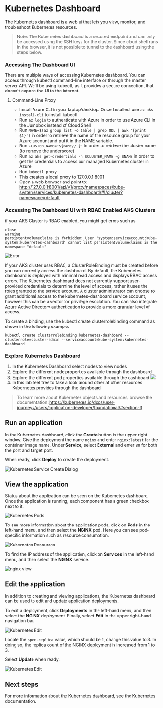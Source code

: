 # Kubernetes Dashboard

The Kubernetes dashboard is a web ui that lets you view, monitor, and troubleshoot Kubernetes resources. 

> Note: The Kubernetes dashboard is a secured endpoint and can only be accessed using the SSH keys for the cluster. Since cloud shell runs in the browser, it is not possible to tunnel to the dashboard using the steps below.

### Accessing The Dashboard UI

There are multiple ways of accessing Kubernetes dashboard. You can access through kubectl command-line interface or through the master server API. We'll be using kubectl, as it provides a secure connection, that doesn't expose the UI to the internet.

1. Command-Line Proxy

    * Install Azure CLI in your laptop/desktop. Once Installed, use ```az aks install-cli``` to install kubectl
    * Run ```az login``` to authenticate with Azure in order to use Azure CLI in the Jumpbox instead of Cloud Shell
    * Run ```NAME=$(az group list -o table | grep ODL | awk '{print $1}')``` in order to retrieve the name of the resource group for your Azure account and put it in the NAME variable.
    * Run ```CLUSTER_NAME="${NAME//_}"``` in order to retrieve the cluster name (to remove the underscore)
    * Run ```az aks get-credentials -n $CLUSTER_NAME -g $NAME``` in order to get the credentials to access our managed Kubernetes cluster in Azure
    * Run ```kubectl proxy```
    * This creates a local proxy to 127.0.0.1:8001
    * Open a web browser and point to: <http://127.0.0.1:8001/api/v1/proxy/namespaces/kube-system/services/kubernetes-dashboard/#!/cluster?namespace=default>
### Accessing The Dashboard UI with RBAC Enabled AKS Clusters

if your AKS Cluster is RBAC enabled, you might get erros such as 
```configmaps is forbidden: User "system:serviceaccount:kube-system:kubernetes-dashboard" cannot list configmaps in the namespace "default"
close
warning
persistentvolumeclaims is forbidden: User "system:serviceaccount:kube-system:kubernetes-dashboard" cannot list persistentvolumeclaims in the namespace "default"
```
![Error](https://pascalnaber.files.wordpress.com/2018/06/dashboard-errors.png?w=1024 "Fork the workshop Github repo")

If your AKS cluster uses RBAC, a ClusterRoleBinding must be created before you can correctly access the dashboard. By default, the Kubernetes dashboard is deployed with minimal read access and displays RBAC access errors. The Kubernetes dashboard does not currently support user-provided credentials to determine the level of access, rather it uses the roles granted to the service account. A cluster administrator can choose to grant additional access to the kubernetes-dashboard service account, however this can be a vector for privilege escalation. You can also integrate Azure Active Directory authentication to provide a more granular level of access.

To create a binding, use the kubectl create clusterrolebinding command as shown in the following example.

```kubectl create clusterrolebinding kubernetes-dashboard --clusterrole=cluster-admin --serviceaccount=kube-system:kubernetes-dashboard```
### Explore Kubernetes Dashboard 

1. In the Kubernetes Dashboard select nodes to view nodes
2. Explore the different node properties available through the dashboard
3. Explore the different pod properties available through the dashboard ![](img/ui_pods.png)
4. In this lab feel free to take a look around other at  other resources Kubernetes provides through the dashboard

> To learn more about Kubernetes objects and resources, browse the documentation: <https://kubernetes.io/docs/user-journeys/users/application-developer/foundational/#section-3>


## Run an application

In the Kubernetes dashboard, click the **Create** button in the upper right window. Give the deployment the name `nginx` and enter `nginx:latest` for the container image name. Under **Service**, select **External** and enter `80` for both the port and target port.

When ready, click **Deploy** to create the deployment.

![Kubernetes Service Create Dialog](https://github.com/MicrosoftDocs/azure-docs/raw/master/articles/aks/media/container-service-kubernetes-ui/create-deployment.png)

## View the application

Status about the application can be seen on the Kubernetes dashboard. Once the application is running, each component has a green checkbox next to it.

![Kubernetes Pods](https://github.com/MicrosoftDocs/azure-docs/raw/master/articles/aks//media/container-service-kubernetes-ui/complete-deployment.png)

To see more information about the application pods, click on **Pods** in the left-hand menu, and then select the **NGINX** pod. Here you can see pod-specific information such as resource consumption.

![Kubernetes Resources](https://github.com/MicrosoftDocs/azure-docs/raw/master/articles/aks//media/container-service-kubernetes-ui/running-pods.png)

To find the IP address of the application, click on **Services** in the left-hand menu, and then select the **NGINX** service.

![nginx view](https://github.com/MicrosoftDocs/azure-docs/raw/master/articles/aks//media/container-service-kubernetes-ui/nginx-service.png)

## Edit the application

In addition to creating and viewing applications, the Kubernetes dashboard can be used to edit and update application deployments.

To edit a deployment, click **Deployments** in the left-hand menu, and then select the **NGINX** deployment. Finally, select **Edit** in the upper right-hand navigation bar.

![Kubernetes Edit](https://github.com/MicrosoftDocs/azure-docs/raw/master/articles/aks//media/container-service-kubernetes-ui/view-deployment.png)

Locate the `spec.replica` value, which should be 1, change this value to 3. In doing so, the replica count of the NGINX deployment is increased from 1 to 3.

Select **Update** when ready.

![Kubernetes Edit](https://github.com/MicrosoftDocs/azure-docs/raw/master/articles/aks//media/container-service-kubernetes-ui/edit-deployment.png)

## Next steps

For more information about the Kubernetes dashboard, see the Kubernetes documentation.

